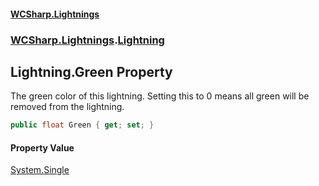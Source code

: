 #### [WCSharp.Lightnings](index.md 'index')
### [WCSharp.Lightnings](WCSharp.Lightnings.md 'WCSharp.Lightnings').[Lightning](WCSharp.Lightnings.Lightning.md 'WCSharp.Lightnings.Lightning')

## Lightning.Green Property

The green color of this lightning. Setting this to 0 means all green will be removed from the lightning.

```csharp
public float Green { get; set; }
```

#### Property Value
[System.Single](https://docs.microsoft.com/en-us/dotnet/api/System.Single 'System.Single')